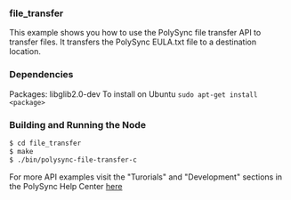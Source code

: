 ### file_transfer
This example shows you how to use the PolySync file transfer API to transfer files.  It transfers
the PolySync EULA.txt file to a destination location.

### Dependencies
Packages: libglib2.0-dev
To install on Ubuntu
`sudo apt-get install <package>`

### Building and Running the Node
```bash
$ cd file_transfer
$ make
$ ./bin/polysync-file-transfer-c
```

For more API examples visit the "Turorials" and "Development" sections in the PolySync Help Center [here](https://help.polysync.io/articles/)